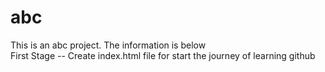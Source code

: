 # abc
This is an abc project. The information is below
<br>
First Stage --
    Create index.html file for start the journey of learning github
